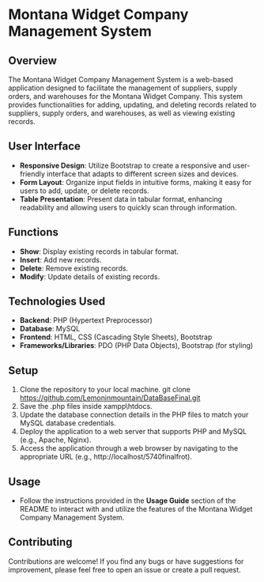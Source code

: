 # Montana Widget Company Management System

## Overview
The Montana Widget Company Management System is a web-based application designed to facilitate the management of suppliers, supply orders, and warehouses for the Montana Widget Company. This system provides functionalities for adding, updating, and deleting records related to suppliers, supply orders, and warehouses, as well as viewing existing records.

## User Interface
- **Responsive Design**: Utilize Bootstrap to create a responsive and user-friendly interface that adapts to different screen sizes and devices.
- **Form Layout**: Organize input fields in intuitive forms, making it easy for users to add, update, or delete records.
- **Table Presentation**: Present data in tabular format, enhancing readability and allowing users to quickly scan through information.

## Functions
- **Show**: Display existing records in tabular format.
- **Insert**: Add new records.
- **Delete**: Remove existing records.
- **Modify**: Update details of existing records.

## Technologies Used
- **Backend**: PHP (Hypertext Preprocessor)
- **Database**: MySQL
- **Frontend**: HTML, CSS (Cascading Style Sheets), Bootstrap
- **Frameworks/Libraries**: PDO (PHP Data Objects), Bootstrap (for styling)

## Setup
1. Clone the repository to your local machine.
git clone https://github.com/Lemoninmountain/DataBaseFinal.git
2. Save the .php files inside xampp\htdocs.
3. Update the database connection details in the PHP files to match your MySQL database credentials.
4. Deploy the application to a web server that supports PHP and MySQL (e.g., Apache, Nginx).
5. Access the application through a web browser by navigating to the appropriate URL (e.g., http://localhost/5740finalfrot).

## Usage
- Follow the instructions provided in the **Usage Guide** section of the README to interact with and utilize the features of the Montana Widget Company Management System.

## Contributing
Contributions are welcome! If you find any bugs or have suggestions for improvement, please feel free to open an issue or create a pull request.
